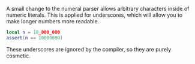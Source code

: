 A small change to the numeral parser allows arbitrary characters inside of numeric literals. This is applied for underscores, which will allow you to make longer numbers more readable.
```lua title="Example Code"
local n = 10_000_000
assert(n == 10000000)
```
These underscores are ignored by the compiler, so they are purely cosmetic.